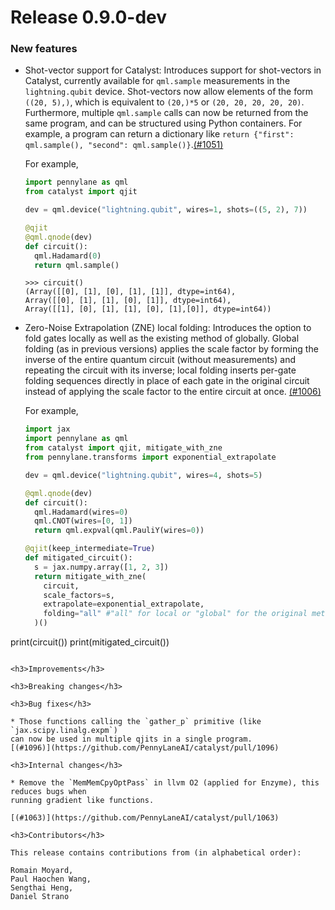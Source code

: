 # Release 0.9.0-dev

<h3>New features</h3>

* Shot-vector support for Catalyst: Introduces support for shot-vectors in Catalyst, currently available for `qml.sample` measurements in the `lightning.qubit` device. Shot-vectors now allow elements of the form `((20, 5),)`, which is equivalent to `(20,)*5` or `(20, 20, 20, 20, 20)`. Furthermore, multiple `qml.sample` calls can now be returned from the same program, and can be structured using Python containers. For example, a program can return a dictionary like `return {"first": qml.sample(), "second": qml.sample()}`.[(#1051)](https://github.com/PennyLaneAI/catalyst/pull/1051)

  For example,

  ```python 
  import pennylane as qml
  from catalyst import qjit
  
  dev = qml.device("lightning.qubit", wires=1, shots=((5, 2), 7))

  @qjit
  @qml.qnode(dev)
  def circuit():
    qml.Hadamard(0)
    return qml.sample()
  ```

  ```pycon
  >>> circuit()
  (Array([[0], [1], [0], [1], [1]], dtype=int64),
  Array([[0], [1], [1], [0], [1]], dtype=int64),
  Array([[1], [0], [1], [1], [0], [1],[0]], dtype=int64))
  ```

* Zero-Noise Extrapolation (ZNE) local folding: Introduces the option to fold gates locally as well as the existing method of globally. Global folding (as in previous versions) applies the scale factor by forming the inverse of the entire quantum circuit (without measurements) and repeating the circuit with its inverse; local folding inserts per-gate folding sequences directly in place of each gate in the original circuit instead of applying the scale factor to the entire circuit at once. [(#1006)](https://github.com/PennyLaneAI/catalyst/pull/1006)

  For example,

  ```python
  import jax
  import pennylane as qml
  from catalyst import qjit, mitigate_with_zne
  from pennylane.transforms import exponential_extrapolate

  dev = qml.device("lightning.qubit", wires=4, shots=5)

  @qml.qnode(dev)
  def circuit():
    qml.Hadamard(wires=0)
    qml.CNOT(wires=[0, 1])
    return qml.expval(qml.PauliY(wires=0))

  @qjit(keep_intermediate=True)
  def mitigated_circuit():
    s = jax.numpy.array([1, 2, 3])
    return mitigate_with_zne(
      circuit,
      scale_factors=s,
      extrapolate=exponential_extrapolate,
      folding="all" #"all" for local or "global" for the original method, default is "global
    )()

print(circuit())
print(mitigated_circuit())
  ```

<h3>Improvements</h3>

<h3>Breaking changes</h3>

<h3>Bug fixes</h3>

* Those functions calling the `gather_p` primitive (like `jax.scipy.linalg.expm`)
  can now be used in multiple qjits in a single program.
  [(#1096)](https://github.com/PennyLaneAI/catalyst/pull/1096)

<h3>Internal changes</h3>

* Remove the `MemMemCpyOptPass` in llvm O2 (applied for Enzyme), this reduces bugs when 
  running gradient like functions.
  
  [(#1063)](https://github.com/PennyLaneAI/catalyst/pull/1063)

<h3>Contributors</h3>

This release contains contributions from (in alphabetical order):

Romain Moyard,
Paul Haochen Wang,
Sengthai Heng,
Daniel Strano
